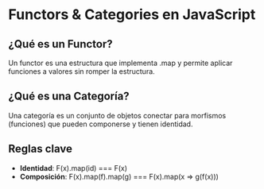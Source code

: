 # Functors & Categories en JavaScript

## ¿Qué es un Functor?

Un functor es una estructura que implementa .map y permite aplicar funciones a valores sin romper la estructura.

## ¿Qué es una Categoría?

Una categoría es un conjunto de objetos conectar para morfismos (funciones) que pueden componerse y tienen identidad.

## Reglas clave

- **Identidad**: F(x).map(id) === F(x)
- **Composición**: F(x).map(f).map(g) === F(x).map(x => g(f(x)))

